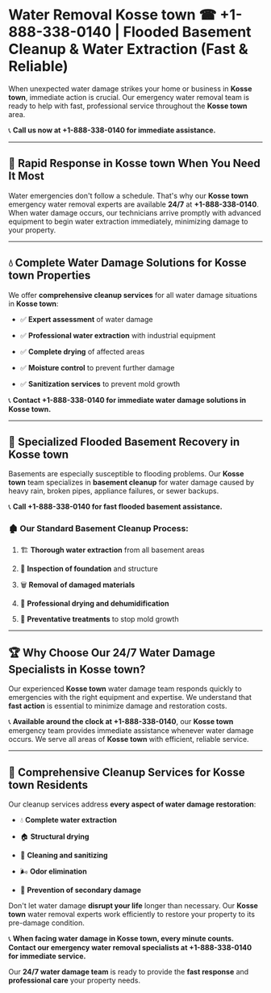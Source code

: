 # Water Removal Kosse town ☎ +1-888-338-0140 | Flooded Basement Cleanup & Water Extraction (Fast & Reliable)

When unexpected water damage strikes your home or business in **Kosse town**, immediate action is crucial. Our emergency water removal team is ready to help with fast, professional service throughout the **Kosse town** area. 

📞 **Call us now at +1-888-338-0140 for immediate assistance.**
---
## 🚀 Rapid Response in Kosse town When You Need It Most
Water emergencies don't follow a schedule. That's why our **Kosse town** emergency water removal experts are available **24/7** at **+1-888-338-0140**. When water damage occurs, our technicians arrive promptly with advanced equipment to begin water extraction immediately, minimizing damage to your property.
---
## 💧 Complete Water Damage Solutions for Kosse town Properties
We offer **comprehensive cleanup services** for all water damage situations in **Kosse town**:
- ✅ **Expert assessment** of water damage  
- ✅ **Professional water extraction** with industrial equipment  
- ✅ **Complete drying** of affected areas  
- ✅ **Moisture control** to prevent further damage  
- ✅ **Sanitization services** to prevent mold growth  
📞 **Contact +1-888-338-0140 for immediate water damage solutions in Kosse town.**
---
## 🌊 Specialized Flooded Basement Recovery in Kosse town
Basements are especially susceptible to flooding problems. Our **Kosse town** team specializes in **basement cleanup** for water damage caused by heavy rain, broken pipes, appliance failures, or sewer backups. 
📞 **Call +1-888-338-0140 for fast flooded basement assistance.**
### 🏚️ Our Standard Basement Cleanup Process:
1. 🏗️ **Thorough water extraction** from all basement areas  
2. 🔎 **Inspection of foundation** and structure  
3. 🗑️ **Removal of damaged materials**  
4. 💨 **Professional drying and dehumidification**  
5. 🚫 **Preventative treatments** to stop mold growth  
---
## 🏆 Why Choose Our 24/7 Water Damage Specialists in Kosse town?
Our experienced **Kosse town** water damage team responds quickly to emergencies with the right equipment and expertise. We understand that **fast action** is essential to minimize damage and restoration costs.
📞 **Available around the clock at +1-888-338-0140**, our **Kosse town** emergency team provides immediate assistance whenever water damage occurs. We serve all areas of **Kosse town** with efficient, reliable service.
---
## 🧹 Comprehensive Cleanup Services for Kosse town Residents
Our cleanup services address **every aspect of water damage restoration**:
- 💧 **Complete water extraction**  
- 🏠 **Structural drying**  
- 🧼 **Cleaning and sanitizing**  
- 🌬️ **Odor elimination**  
- 🚫 **Prevention of secondary damage**  
Don't let water damage **disrupt your life** longer than necessary. Our **Kosse town** water removal experts work efficiently to restore your property to its pre-damage condition.
📞 **When facing water damage in Kosse town, every minute counts. Contact our emergency water removal specialists at +1-888-338-0140 for immediate service.**
Our **24/7 water damage team** is ready to provide the **fast response** and **professional care** your property needs.

